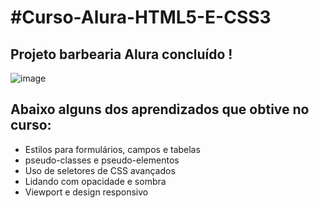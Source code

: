 <h1> #Curso-Alura-HTML5-E-CSS3 </h1>

<h2> Projeto barbearia Alura concluído ! </h2>

![image](https://user-images.githubusercontent.com/64788904/174684687-b71128a4-da89-43d0-854e-6510836d2113.png)


<h2>Abaixo alguns dos aprendizados que obtive no curso:</h2>

<ul>
  <li>Estilos para formulários, campos e tabelas</li>
  <li>pseudo-classes e pseudo-elementos </li>
  <li>Uso de seletores de CSS avançados </li>
  <li>Lidando com opacidade e sombra </li>
  <li>Viewport e design responsivo</li>
 </ul>





